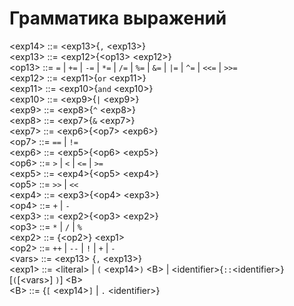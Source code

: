 # Грамматика выражений

\<exp14> ::= \<exp13>{`,` \<exp13>}  
\<exp13> ::= \<exp12>{\<op13> \<exp12>}  
\<op13> ::= `=` | `+=` | `-=` | `*=` | `/=` | `%=` | `&=` | `|=` | `^=` | `<<=` | `>>=`  
\<exp12> ::= \<exp11>{`or` \<exp11>}  
\<exp11> ::= \<exp10>{`and` \<exp10>}  
\<exp10> ::= \<exp9>{`|` \<exp9>}  
\<exp9> ::= \<exp8>{`^` \<exp8>}  
\<exp8> ::= \<exp7>{`&` \<exp7>}  
\<exp7> ::= \<exp6>{\<op7> \<exp6>}  
\<op7> ::= `==` | `!=`  
\<exp6> ::= \<exp5>{\<op6> \<exp5>}  
\<op6> ::= `>` | `<` | `<=` | `>=`  
\<exp5> ::= \<exp4>{\<op5> \<exp4>}  
\<op5> ::= `>>` | `<<`  
\<exp4> ::= \<exp3>{\<op4> \<exp3>}  
\<op4> ::= `+` | `-`  
\<exp3> ::= \<exp2>{\<op3> \<exp2>}  
\<op3> ::= `*` | `/` | `%`  
\<exp2> ::= {\<op2>} \<exp1>  
\<op2> ::= `++` | `--` | `!` | `+` | `-`  
\<vars> ::= \<exp13> {`,` \<exp13>}  
\<exp1> ::= \<literal> | `(` \<exp14>`)` \<B> | \<identifier>{`::`\<identifier>}  \[`(`\[\<vars>] `)`]  \<B>  
\<B> ::= {`[` \<exp14>`]` | `.` \<identifier>}  
